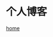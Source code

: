 # 个人博客
<meta http-equiv="refresh" content="1/s;url=https://skylerLWW.github.io/home"> 
<a href="https://skylerLWW.github.io/home">home</a>